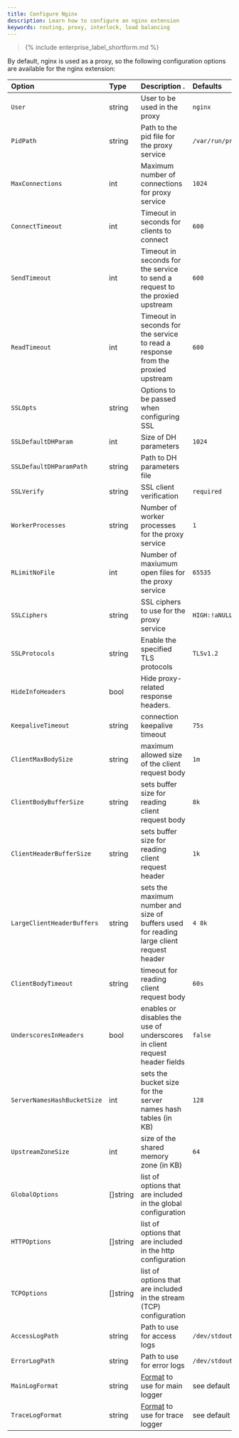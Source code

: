 ```yaml
---
title: Configure Nginx 
description: Learn how to configure an nginx extension
keywords: routing, proxy, interlock, load balancing
---
```


>{% include enterprise_label_shortform.md %}

By default, nginx is used as a proxy, so the following configuration options are
available for the nginx extension:

| Option             | Type        | Description . | Defaults  |
|:------ |:------ |:------ |:------ |
| `User` | string | User to be used in the proxy | `nginx` |
| `PidPath` | string | Path to the pid file for the proxy service | `/var/run/proxy.pid` |
| `MaxConnections` | int | Maximum number of connections for proxy service | `1024` |
| `ConnectTimeout` | int | Timeout in seconds for clients to connect | `600` |
| `SendTimeout` | int | Timeout in seconds for the service to send a request to the proxied upstream | `600` |
| `ReadTimeout` | int | Timeout in seconds for the service to read a response from the proxied upstream | `600` |
| `SSLOpts` | string | Options to be passed when configuring SSL |  |
| `SSLDefaultDHParam` | int | Size of DH parameters | `1024` |
| `SSLDefaultDHParamPath` | string | Path to DH parameters file | |
| `SSLVerify` | string | SSL client verification | `required` |
| `WorkerProcesses` | string | Number of worker processes for the proxy service | `1` |
| `RLimitNoFile` | int | Number of maxiumum open files for the proxy service | `65535` |
| `SSLCiphers` | string | SSL ciphers to use for the proxy service | `HIGH:!aNULL:!MD5` |
| `SSLProtocols` | string | Enable the specified TLS protocols | `TLSv1.2` |
| `HideInfoHeaders`          | bool | Hide proxy-related response headers.                                                                  |
| `KeepaliveTimeout` | string | connection keepalive timeout | `75s` |
| `ClientMaxBodySize` | string | maximum allowed size of the client request body | `1m` |
| `ClientBodyBufferSize` | string | sets buffer size for reading client request body | `8k` |
| `ClientHeaderBufferSize` | string | sets buffer size for reading client request header | `1k` |
| `LargeClientHeaderBuffers` | string | sets the maximum number and size of buffers used for reading large client request header | `4 8k` |
| `ClientBodyTimeout` | string | timeout for reading client request body | `60s` |
| `UnderscoresInHeaders` | bool | enables or disables the use of underscores in client request header fields| `false` |
| `ServerNamesHashBucketSize` | int | sets the bucket size for the server names hash tables (in KB) | `128` |
| `UpstreamZoneSize` | int | size of the shared memory zone (in KB) | `64` |
| `GlobalOptions` | []string | list of options that are included in the global configuration | |
| `HTTPOptions` | []string | list of options that are included in the http configuration | |
| `TCPOptions` | []string | list of options that are included in the stream (TCP) configuration | |
| `AccessLogPath` | string | Path to use for access logs | `/dev/stdout` |
| `ErrorLogPath` | string | Path to use for error logs | `/dev/stdout` |
| `MainLogFormat` | string | [Format](http://nginx.org/en/docs/http/ngx_http_log_module.html#log_format) to use for main logger | see default format |
| `TraceLogFormat` | string | [Format](http://nginx.org/en/docs/http/ngx_http_log_module.html#log_format) to use for trace logger | see default format |

